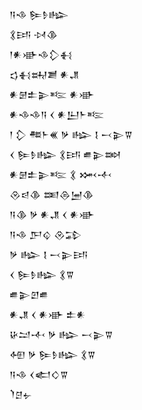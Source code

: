 <div class='block'>
<div class='line'>𒀀𒈾 𒌉𒊩𒈗</div>
<div class='line'>𒃽𒅀 𒀴𒆠</div>
<div class='line'>𒁹𒀭𒀝𒈾𒁷𒈬</div>
<div class='line'>𒌓𒈬𒊻𒋢 𒀭𒂗</div>
<div class='line'>𒀭𒇡𒉺𒉌𒌈 𒀭𒀝</div>
<div class='line'>𒀭𒈾𒈾𒀀 𒌋 𒀭𒌨𒈨𒌈</div>
<div class='line'>𒁹 𒁷 𒍣𒈨𒌍 𒃻 𒈗 𒋙 𒁁𒉌𒐊</div>
<div class='line'>𒌋 𒌉𒊩𒈗 𒃽𒅀 𒌑𒉌𒇷</div>
<div class='line'>𒀭𒇡𒉺𒉌𒌈 𒃽 𒈲𒋾</div>
<div class='line'>𒊮𒁀𒆠 𒌅𒁲𒅁𒆠</div>
<div class='line'>𒀀𒆠 𒃻 𒀭𒂗 𒌋 𒀭𒀝</div>
<div class='line'>𒀀𒈾 𒂅𒌒 𒊮𒁉</div>
<div class='line'>𒃻 𒈗 𒋙 𒁁𒉌𒅀</div>
<div class='line'>𒌋 𒌉𒊩𒈗 𒃽𒐊</div>
<div class='line'>𒌑𒉌𒇻𒌑</div>
<div class='line'>𒀭𒂗 𒌋 𒀭𒀝 𒉺𒀭</div>
<div class='line'>𒄩𒁺𒋾 𒃻 𒈗 𒁁𒉌𒐊</div>
<div class='line'>𒅇 𒃻 𒌉𒊩𒈗 𒃽𒐊</div>
<div class='line'>𒀀𒈾 𒌋𒅗𒄭𒐊</div>
<div class='line'>𒇺𒆪𒉡</div>
</div>